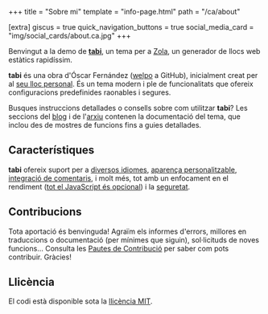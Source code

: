 +++
title = "Sobre mi"
template = "info-page.html"
path = "/ca/about"

[extra]
giscus = true
quick_navigation_buttons = true
social_media_card = "img/social_cards/about.ca.jpg"
+++

Benvingut a la demo de [**tabi**](https://github.com/welpo/tabi), un tema per a [Zola](https://www.getzola.org/), un generador de llocs web estàtics rapidíssim.

**tabi** és una obra d'Óscar Fernández ([welpo](https://github.com/welpo/) a GitHub), inicialment creat per al [seu lloc personal](https://osc.garden/ca/). És un tema modern i ple de funcionalitats que ofereix configuracions predefinides raonables i segures.

Busques instruccions detallades o consells sobre com utilitzar **tabi**? Les seccions del [blog](https://welpo.github.io/tabi/ca/blog/) i de l'[arxiu](https://welpo.github.io/tabi/ca/archive/) contenen la documentació del tema, que inclou des de mostres de funcions fins a guies detallades.

## Característiques

**tabi** ofereix suport per a [diversos idiomes](https://welpo.github.io/tabi/ca/blog/faq-languages/), [aparença personalitzable](https://welpo.github.io/tabi/ca/blog/customise-tabi/), [integració de comentaris](https://welpo.github.io/tabi/blog/comments/), i molt més, tot amb un enfocament en el rendiment ([tot el JavaScript és opcional](https://welpo.github.io/ca/tabi/blog/javascript/)) i la [seguretat](https://welpo.github.io/ca/tabi/blog/security/).

## Contribucions

Tota aportació és benvinguda! Agraïm els informes d'errors, millores en traduccions o documentació (per mínimes que siguin), sol·licituds de noves funcions… Consulta les [Pautes de Contribució](https://github.com/welpo/tabi/blob/main/CONTRIBUTING.md) per saber com pots contribuir. Gràcies!

## Llicència

El codi està disponible sota la [llicència MIT](https://choosealicense.com/licenses/mit/).
